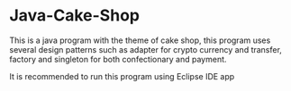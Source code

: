 # Java-Cake-Shop
This is a java program with the theme of cake shop, this program uses several design patterns such as adapter for crypto currency and transfer, factory and singleton for both confectionary and payment. 

It is recommended to run this program using Eclipse IDE app
